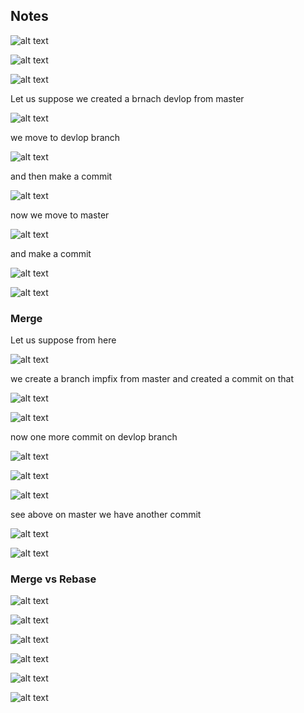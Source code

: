 ## Notes

![alt text](image.png)

![alt text](image-1.png)

![alt text](image-2.png)

Let us suppose we created a brnach devlop from master

![alt text](image-3.png)

 we move to devlop branch

![alt text](image-4.png)

and then make a commit

![alt text](image-5.png)

now we move to master

![alt text](image-6.png)

and make a commit

![alt text](image-7.png)

![alt text](image-8.png)

### Merge

Let us suppose from here

![alt text](image-9.png)

we create a branch impfix from master and created a commit on that

![alt text](image-10.png)

![alt text](image-11.png)

now one more commit on devlop branch

![alt text](image-12.png)

![alt text](image-13.png)

![alt text](image-14.png)

see above on master we have another commit

![alt text](image-15.png)

![alt text](image-16.png)

### Merge vs Rebase

![alt text](image-17.png)

![alt text](image-18.png)

![alt text](image-19.png)

![alt text](image-20.png)

![alt text](image-21.png)

![alt text](image-22.png)